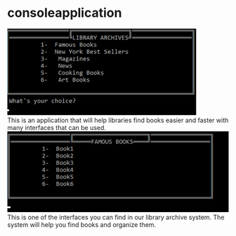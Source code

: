 # consoleapplication
<img src="projeresimleri/Ekran görüntüsü 2024-03-10 111822.png">
<br>
This is an application that will help libraries find books easier and faster with many interfaces that can be used.



<img src="projeresimleri/Ekran görüntüsü 2024-03-10 111844.png">
<br>
This is one of the interfaces you can find in our library archive system. The system will help you find books and organize them.

